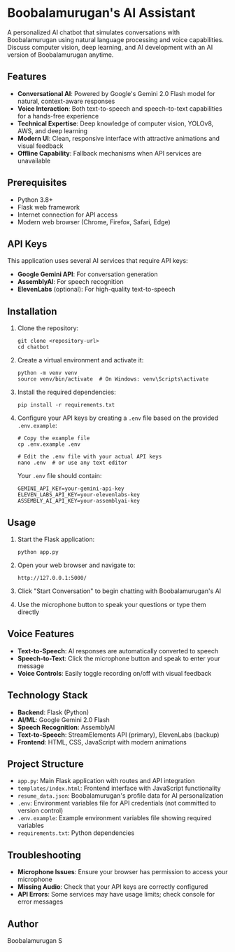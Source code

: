 # Boobalamurugan's AI Assistant

A personalized AI chatbot that simulates conversations with Boobalamurugan using natural language processing and voice capabilities. Discuss computer vision, deep learning, and AI development with an AI version of Boobalamurugan anytime.

## Features

- **Conversational AI**: Powered by Google's Gemini 2.0 Flash model for natural, context-aware responses
- **Voice Interaction**: Both text-to-speech and speech-to-text capabilities for a hands-free experience
- **Technical Expertise**: Deep knowledge of computer vision, YOLOv8, AWS, and deep learning
- **Modern UI**: Clean, responsive interface with attractive animations and visual feedback
- **Offline Capability**: Fallback mechanisms when API services are unavailable

## Prerequisites

- Python 3.8+
- Flask web framework
- Internet connection for API access
- Modern web browser (Chrome, Firefox, Safari, Edge)

## API Keys

This application uses several AI services that require API keys:

- **Google Gemini API**: For conversation generation
- **AssemblyAI**: For speech recognition
- **ElevenLabs** (optional): For high-quality text-to-speech

## Installation

1. Clone the repository:
   ```
   git clone <repository-url>
   cd chatbot
   ```

2. Create a virtual environment and activate it:
   ```
   python -m venv venv
   source venv/bin/activate  # On Windows: venv\Scripts\activate
   ```

3. Install the required dependencies:
   ```
   pip install -r requirements.txt
   ```

4. Configure your API keys by creating a `.env` file based on the provided `.env.example`:
   ```
   # Copy the example file
   cp .env.example .env

   # Edit the .env file with your actual API keys
   nano .env  # or use any text editor
   ```

   Your `.env` file should contain:
   ```
   GEMINI_API_KEY=your-gemini-api-key
   ELEVEN_LABS_API_KEY=your-elevenlabs-key
   ASSEMBLY_AI_API_KEY=your-assemblyai-key
   ```

## Usage

1. Start the Flask application:
   ```
   python app.py
   ```

2. Open your web browser and navigate to:
   ```
   http://127.0.0.1:5000/
   ```

3. Click "Start Conversation" to begin chatting with Boobalamurugan's AI

4. Use the microphone button to speak your questions or type them directly

## Voice Features

- **Text-to-Speech**: AI responses are automatically converted to speech
- **Speech-to-Text**: Click the microphone button and speak to enter your message
- **Voice Controls**: Easily toggle recording on/off with visual feedback

## Technology Stack

- **Backend**: Flask (Python)
- **AI/ML**: Google Gemini 2.0 Flash
- **Speech Recognition**: AssemblyAI
- **Text-to-Speech**: StreamElements API (primary), ElevenLabs (backup)
- **Frontend**: HTML, CSS, JavaScript with modern animations

## Project Structure

- `app.py`: Main Flask application with routes and API integration
- `templates/index.html`: Frontend interface with JavaScript functionality
- `resume_data.json`: Boobalamurugan's profile data for AI personalization
- `.env`: Environment variables file for API credentials (not committed to version control)
- `.env.example`: Example environment variables file showing required variables
- `requirements.txt`: Python dependencies

## Troubleshooting

- **Microphone Issues**: Ensure your browser has permission to access your microphone
- **Missing Audio**: Check that your API keys are correctly configured
- **API Errors**: Some services may have usage limits; check console for error messages


## Author

Boobalamurugan S
